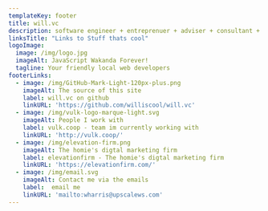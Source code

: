 ```yaml
---
templateKey: footer
title: will.vc
description: software engineer + entreprenuer + adviser + consultant + occasional freelancer
linksTitle: "Links to Stuff thats cool"
logoImage:
  image: /img/logo.jpg
  imageAlt: JavaScript Wakanda Forever!
  tagline: Your friendly local web developers
footerLinks:
  - image: /img/GitHub-Mark-Light-120px-plus.png
    imageAlt: The source of this site
    label: will.vc on github
    linkURL: 'https://github.com/williscool/will.vc'
  - image: /img/vulk-logo-marque-light.svg
    imageAlt: People I work with
    label: vulk.coop - team im currently working with
    linkURL: 'http://vulk.coop/'
  - image: /img/elevation-firm.png
    imageAlt: The homie's digtal marketing firm
    label: elevationfirm - The homie's digtal marketing firm
    linkURL: 'https://elevationfirm.com/'
  - image: /img/email.svg
    imageAlt: Contact me via the emails
    label:  email me
    linkURL: 'mailto:wharris@upscalews.com'
---
```


